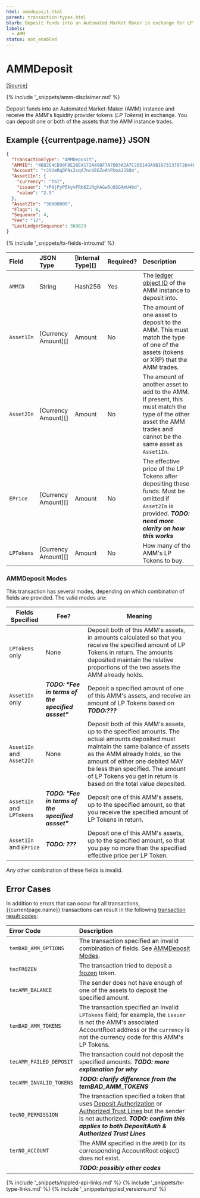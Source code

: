 ```yaml
---
html: ammdeposit.html
parent: transaction-types.html
blurb: Deposit funds into an Automated Market Maker in exchange for LPTokens.
labels:
  - AMM
status: not_enabled
---
```

# AMMDeposit
[[Source]](https://github.com/gregtatcam/rippled/blob/amm-core-functionality/src/ripple/app/tx/impl/AMMDeposit.cpp "Source")
<!-- TODO: Update source link to merged version when available -->

{% include '_snippets/amm-disclaimer.md' %}

Deposit funds into an Automated Market-Maker (AMM) instance and receive the AMM's liquidity provider tokens (_LP Tokens_) in exchange. You can deposit one or both of the assets that the AMM instance trades.

## Example {{currentpage.name}} JSON

```json
{
  "TransactionType": "AMMDeposit",
  "AMMID": "4B82E4CB90FBE26EA172A498F7A7B03A2A7C285149A9B18731370F2644B96F7A",
  "Account": "rJVUeRqDFNs2xqA7ncVE6ZoAhPUoaJJSQm",
  "Asset1In": {
    "currency": "TST",
    "issuer": "rP9jPyP5kyvFRb6ZiRghAGw5u8SGAmU4bd",
    "value": "2.5"
  },
  "Asset2In": "30000000",
  "Flags": 0,
  "Sequence": 4,
  "Fee": "12",
  "LastLedgerSequence": 369823
}
```

{% include '_snippets/tx-fields-intro.md' %}

| Field      | JSON Type           | [Internal Type][] | Required? | Description |
|:-----------|:--------------------|:------------------|:----------|:------------|
| `AMMID`    | String              | Hash256           | Yes | The [ledger object ID](ledger-object-ids.html) of the AMM instance to deposit into. |
| `Asset1In` | [Currency Amount][] | Amount            | No | The amount of one asset to deposit to the AMM. This must match the type of one of the assets (tokens or XRP) that the AMM trades. |
| `Asset2In` | [Currency Amount][] | Amount            | No | The amount of another asset to add to the AMM. If present, this must match the type of the other asset the AMM trades and cannot be the same asset as `Asset1In`. |
| `EPrice`   | [Currency Amount][] | Amount            | No | The effective price of the LP Tokens after depositing these funds. Must be omitted if `Asset2In` is provided. ***TODO: need more clarity on how this works*** |
| `LPTokens` | [Currency Amount][] | Amount            | No | How many of the AMM's LP Tokens to buy. |


### AMMDeposit Modes

This transaction has several modes, depending on which combination of fields are provided. The valid modes are:

| Fields Specified          | Fee? | Meaning |
|---------------------------|------|---|
| `LPTokens` only           | None | Deposit both of this AMM's assets, in amounts calculated so that you receive the specified amount of LP Tokens in return. The amounts deposited maintain the relative proportions of the two assets the AMM already holds. |
| `Asset1In` only           | ***TODO: "Fee in terms of the specified assset"*** | Deposit a specified amount of one of this AMM's assets, and receive an amount of LP Tokens based on ***TODO:???*** |
| `Asset1In` and `Asset2In` | None | Deposit both of this AMM's assets, up to the specified amounts. The actual amounts deposited must maintain the same balance of assets as the AMM already holds, so the amount of either one debited MAY be less than specified. The amount of LP Tokens you get in return is based on the total value deposited. |
| `Asset1In` and `LPTokens` | ***TODO: "Fee in terms of the specified assset"*** | Deposit one of this AMM's assets, up to the specified amount, so that you receive the specified amount of LP Tokens in return. |
| `Asset1In` and `EPrice`   | ***TODO: ???*** | Deposit one of this AMM's assets, up to the specified amount, so that you pay no more than the specified effective price per LP Token. |

Any other combination of these fields is invalid.


## Error Cases

In addition to errors that can occur for all transactions, {{currentpage.name}} transactions can result in the following [transaction result codes](transaction-results.html):

| Error Code              | Description                                  |
|:------------------------|:---------------------------------------------|
| `temBAD_AMM_OPTIONS`    | The transaction specified an invalid combination of fields. See [AMMDeposit Modes](#ammdeposit-modes). |
| `tecFROZEN`             | The transaction tried to deposit a [frozen](freezes.html) token. |
| `tecAMM_BALANCE`        | The sender does not have enough of one of the assets to deposit the specified amount. |
| `temBAD_AMM_TOKENS`     | The transaction specified an invalid `LPTokens` field; for example, the `issuer` is not the AMM's associated AccountRoot address or the `currency` is not the currency code for this AMM's LP Tokens. |
| `tecAMM_FAILED_DEPOSIT` | The transaction could not deposit the specified amounts. ***TODO: more explanation for why*** |
| `tecAMM_INVALID_TOKENS` | ***TODO: clarify difference from the temBAD_AMM_TOKENS*** |
| `tecNO_PERMISSION`      | The transaction specified a token that uses [Deposit Authorization](depositauth.html) or [Authorized Trust Lines](authorized-trust-lines.html) but the sender is not authorized. ***TODO: confirm this applies to both DepositAuth & Authorized Trust Lines*** |
| `terNO_ACCOUNT`         | The AMM specified in the `AMMID` (or its corresponding AccountRoot object) does not exist. |
| | ***TODO: possibly other codes*** |

<!--{# common link defs #}-->
{% include '_snippets/rippled-api-links.md' %}
{% include '_snippets/tx-type-links.md' %}
{% include '_snippets/rippled_versions.md' %}

